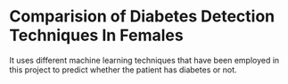 # Comparision of Diabetes Detection Techniques In Females
It uses different machine learning techniques that have been employed in this project to predict whether the patient has diabetes or not. 
